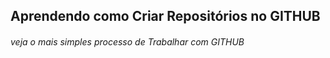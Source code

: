 ## Aprendendo como Criar Repositórios no GITHUB

###### veja o mais simples processo de Trabalhar com GITHUB 





